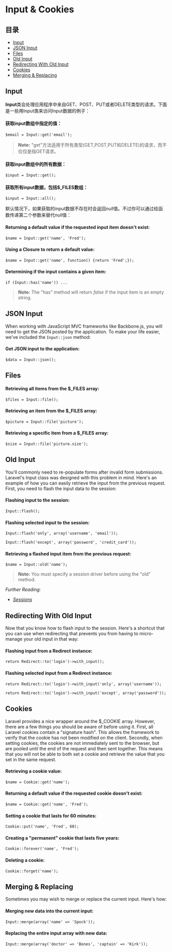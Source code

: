 # Input & Cookies

## 目录

- [Input](#input)
- [JSON Input](#json)
- [Files](#files)
- [Old Input](#old-input)
- [Redirecting With Old Input](#redirecting-with-old-input)
- [Cookies](#cookies)
- [Merging & Replacing](#merge)

<a name="input"></a>
## Input

**Input**类会处理应用程序中来自GET、POST、PUT或者DELETE类型的请求。下面是一些用Input类来访问Input数据的例子：

#### 获取input数组中指定的值：

	$email = Input::get('email');

> **Note:** "get"方法适用于所有类型(GET,POST,PUT和DELETE)的请求，而不仅仅是指GET请求。

#### 获取input数组中的所有数据：

	$input = Input::get();

#### 获取所有input数据，包括$_FILES数组：

	$input = Input::all();

默认情况下，如果获取的input数据不存在时会返回*null*值。不过你可以通过给函数传递第二个参数来替代*null*值：

#### Returning a default value if the requested input item doesn't exist:

	$name = Input::get('name', 'Fred');

#### Using a Closure to return a default value:

	$name = Input::get('name', function() {return 'Fred';});

#### Determining if the input contains a given item:

	if (Input::has('name')) ...

> **Note:** The "has" method will return *false* if the input item is an empty string.

<a name="json"></a>
## JSON Input

When working with JavaScript MVC frameworks like Backbone.js, you will need to get the JSON posted by the application. To make your life easier, we've included the `Input::json` method:

#### Get JSON input to the application:

	$data = Input::json();

<a name="files"></a>
## Files

#### Retrieving all items from the $_FILES array:

	$files = Input::file();

#### Retrieving an item from the $_FILES array:

	$picture = Input::file('picture');

#### Retrieving a specific item from a $_FILES array:

	$size = Input::file('picture.size');

<a name="old-input"></a>
## Old Input

You'll commonly need to re-populate forms after invalid form submissions. Laravel's Input class was designed with this problem in mind. Here's an example of how you can easily retrieve the input from the previous request. First, you need to flash the input data to the session:

#### Flashing input to the session:

	Input::flash();

#### Flashing selected input to the session:

	Input::flash('only', array('username', 'email'));

	Input::flash('except', array('password', 'credit_card'));

#### Retrieving a flashed input item from the previous request:

	$name = Input::old('name');

> **Note:** You must specify a session driver before using the "old" method.

*Further Reading:*

- *[Sessions](/docs/session/config)*

<a name="redirecting-with-old-input"></a>
## Redirecting With Old Input

Now that you know how to flash input to the session. Here's a shortcut that you can use when redirecting that prevents you from having to micro-manage your old input in that way:

#### Flashing input from a Redirect instance:

	return Redirect::to('login')->with_input();

#### Flashing selected input from a Redirect instance:

	return Redirect::to('login')->with_input('only', array('username'));

	return Redirect::to('login')->with_input('except', array('password'));

<a name="cookies"></a>
## Cookies

Laravel provides a nice wrapper around the $_COOKIE array. However, there are a few things you should be aware of before using it. First, all Laravel cookies contain a "signature hash". This allows the framework to verify that the cookie has not been modified on the client. Secondly, when setting cookies, the cookies are not immediately sent to the browser, but are pooled until the end of the request and then sent together. This means that you will not be able to both set a cookie and retrieve the value that you set in the same request.

#### Retrieving a cookie value:

	$name = Cookie::get('name');

#### Returning a default value if the requested cookie doesn't exist:

	$name = Cookie::get('name', 'Fred');

#### Setting a cookie that lasts for 60 minutes:

	Cookie::put('name', 'Fred', 60);

#### Creating a "permanent" cookie that lasts five years:

	Cookie::forever('name', 'Fred');

#### Deleting a cookie:

	Cookie::forget('name');

<a name="merge"></a>
## Merging & Replacing

Sometimes you may wish to merge or replace the current input. Here's how:

#### Merging new data into the current input:

	Input::merge(array('name' => 'Spock'));

#### Replacing the entire input array with new data:

	Input::merge(array('doctor' => 'Bones', 'captain' => 'Kirk'));
